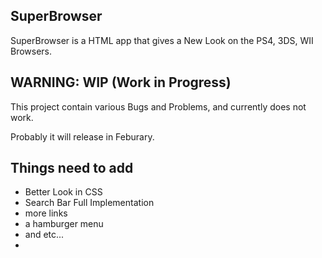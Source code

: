## SuperBrowser
SuperBrowser is a HTML app that gives a New Look on the PS4, 3DS, WII Browsers.

## WARNING: WIP (Work in Progress)
This project contain various Bugs and Problems, and currently does not work.


Probably it will release in Feburary.

## Things need to add
- Better Look in CSS
- Search Bar Full Implementation
- more links
- a hamburger menu
- and etc...
- 
